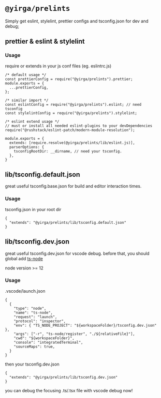# `@yirga/prelints`

Simply get eslint, stylelint, prettier configs and tsconfig.json for dev and debug;

## prettier & eslint & stylelint 

### Usage
require or extends in your js conf files (eg. eslintrc.js)
```
/* default usage */
const prettierConfig = require("@yirga/prelints").prettier;
module.exports = {
  ...prettierConfig,
};

/* similar import */
const eslintConfig = require("@yirga/prelints").eslint; // need tsconfig
const stylelintConfig = require("@yirga/prelints").stylelint;

/* eslint extend usage */
// must or install all needed eslint-plugins to your devDependencies
require("@rushstack/eslint-patch/modern-module-resolution");

module.exports = {
  extends: [require.resolve(@yirga/prelints/lib/eslint.js)],
  parserOptions: {
    tsconfigRootDir: __dirname, // need your tsconfig.
  },
}
```

## lib/tsconfig.default.json

great useful tsconfig.base.json for build and editor interaction times.

### Usage
tsconfig.json in your root dir
```
{
  "extends": "@yirga/prelints/lib/tsconfig.default.json"
}

```

## lib/tsconfig.dev.json

great useful tsconfig.dev.json for vscode debug.
before that, you should global add [ts-node](https://www.npmjs.com/package/ts-node)

node version >= 12
### Usage
.vscode/launch.json

```
{
  {
    "type": "node",
    "name": "ts-node",
    "request": "launch",
    "protocol": "inspector",
    "env": { "TS_NODE_PROJECT": "${workspaceFolder}/tsconfig.dev.json" },
    "args": ["-r", "ts-node/register", "./${relativeFile}"],
    "cwd": "${workspaceFolder}",
    "console": "integratedTerminal",
    "sourceMaps": true,
  }
}
```
then your tsconfig.dev.json

```
{
  "extends": "@yirga/prelints/lib/tsconfig.dev.json"
}

```
you can debug the focusing .ts/.tsx file with vscode debug now!